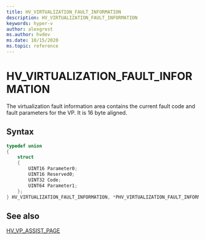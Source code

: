 ```yaml
---
title: HV_VIRTUALIZATION_FAULT_INFORMATION
description: HV_VIRTUALIZATION_FAULT_INFORMATION
keywords: hyper-v
author: alexgrest
ms.author: hvdev
ms.date: 10/15/2020
ms.topic: reference
---
```


# HV_VIRTUALIZATION_FAULT_INFORMATION

The virtualization fault information area contains the current fault code and fault parameters for the VP. It is 16 byte aligned.

## Syntax

```c
typedef union
{
    struct
    {
        UINT16 Parameter0;
        UINT16 Reserved0;
        UINT32 Code;
        UINT64 Parameter1;
    };
} HV_VIRTUALIZATION_FAULT_INFORMATION, *PHV_VIRTUALIZATION_FAULT_INFORMATION;
 ```

## See also

 [HV_VP_ASSIST_PAGE](HV_VP_ASSIST_PAGE.md)